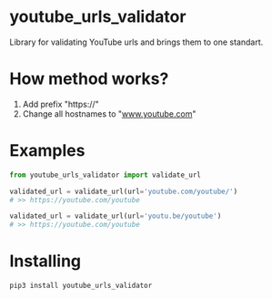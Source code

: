 # youtube_urls_validator

Library for validating YouTube urls and brings them to one standart.

# How method works?

1. Add prefix "https://"
2. Change all hostnames to "www.youtube.com"


# Examples

```python
from youtube_urls_validator import validate_url

validated_url = validate_url(url='youtube.com/youtube/')
# >> https://youtube.com/youtube

validated_url = validate_url(url='youtu.be/youtube')
# >> https://youtube.com/youtube
```


# Installing

```commandline
pip3 install youtube_urls_validator
```
